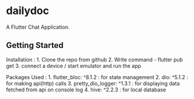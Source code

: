 # dailydoc

A Flutter Chat Application.

## Getting Started

Installation : 
    1. Clone the repo from github 
    2. Write command - flutter pub get 
    3. connect a device / start emulator and run the app

Packages Used : 
    1. flutter_bloc: ^8.1.2 : for state management
    2. dio: ^5.1.2 : for making api(http) calls
    3. pretty_dio_logger: ^1.3.1 : for displaying data fetched from api on console log
    4. hive: ^2.2.3 : for local database 
